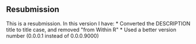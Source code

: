## Resubmission
This is a resubmission. In this version I have:
    * Converted the DESCRIPTION title to title case, and removed "from Within R"
    * Used a better version number (0.0.0.1 instead of 0.0.0.9000)
